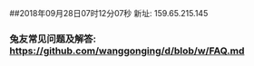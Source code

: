 ##2018年09月28日07时12分07秒 新址: 159.65.215.145
### 兔友常见问题及解答: https://github.com/wanggonging/d/blob/w/FAQ.md
